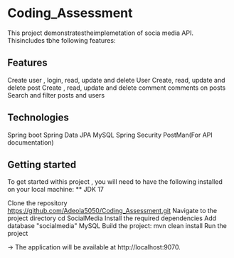 # Coding_Assessment
This project demonstratestheimplemetation of socia media API. Thisincludes tbhe following features:

## Features
Create user , login, read, update and delete User
Create, read, update and delete post
Create , read, update and delete comment
comments on posts
Search and filter posts and users

## Technologies
Spring boot
Spring Data JPA
MySQL
Spring Security
PostMan(For API documentation)

## Getting started 
To get started withis project , you will need to have the following installed on your local machine:
** JDK 17

Clone the repository https://github.com/Adeola5050/Coding_Assessment.git
Navigate to the project directory cd SocialMedia
Install the required dependencies
Add database "socialmedia" MySQL
Build the project: mvn clean install
Run the project

-> The application will be available at http://localhost:9070.
